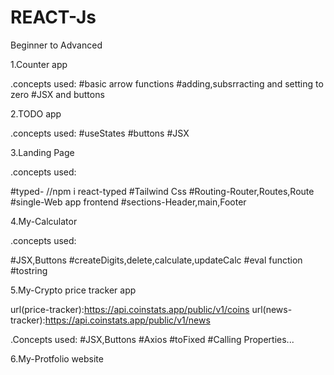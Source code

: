 # REACT-Js
Beginner to Advanced

1.Counter app

.concepts used:
#basic arrow functions
#adding,subsrracting and setting to zero
#JSX and buttons

2.TODO app

.concepts used:
#useStates
#buttons
#JSX

3.Landing Page

.concepts used:

#typed- //npm i react-typed
#Tailwind Css
#Routing-Router,Routes,Route
#single-Web app frontend
#sections-Header,main,Footer

4.My-Calculator

.concepts used:

#JSX,Buttons
#createDigits,delete,calculate,updateCalc
#eval function
#tostring

5.My-Crypto price tracker app

url(price-tracker):https://api.coinstats.app/public/v1/coins
url(news-tracker):https://api.coinstats.app/public/v1/news

.Concepts used:
#JSX,Buttons
#Axios
#toFixed
#Calling Properties...

6.My-Protfolio website
